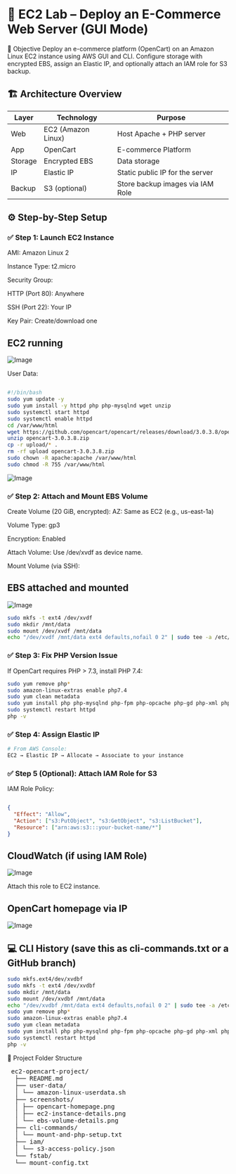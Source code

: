 # 🛒 EC2 Lab – Deploy an E-Commerce Web Server (GUI Mode)
📌 Objective
Deploy an e-commerce platform (OpenCart) on an Amazon Linux EC2 instance using AWS GUI and CLI. Configure storage with encrypted EBS, assign an Elastic IP, and optionally attach an IAM role for S3 backup.

## 🏗️ Architecture Overview
| Layer   | Technology         | Purpose                          |
| ------- | ------------------ | -------------------------------- |
| Web     | EC2 (Amazon Linux) | Host Apache + PHP server         |
| App     | OpenCart           | E-commerce Platform              |
| Storage | Encrypted EBS      | Data storage                     |
| IP      | Elastic IP         | Static public IP for the server  |
| Backup  | S3 (optional)      | Store backup images via IAM Role |


## ⚙️ Step-by-Step Setup
### ✅ Step 1: Launch EC2 Instance
AMI: Amazon Linux 2

Instance Type: t2.micro

Security Group:

HTTP (Port 80): Anywhere

SSH (Port 22): Your IP

Key Pair: Create/download one

## EC2 running
![Image](https://github.com/user-attachments/assets/67a55780-5f27-42eb-8cec-3e56c3632efd)

User Data:

```bash

#!/bin/bash
sudo yum update -y
sudo yum install -y httpd php php-mysqlnd wget unzip
sudo systemctl start httpd
sudo systemctl enable httpd
cd /var/www/html
wget https://github.com/opencart/opencart/releases/download/3.0.3.8/opencart-3.0.3.8.zip
unzip opencart-3.0.3.8.zip
cp -r upload/* .
rm -rf upload opencart-3.0.3.8.zip
sudo chown -R apache:apache /var/www/html
sudo chmod -R 755 /var/www/html
```

![Image](https://github.com/user-attachments/assets/0b658fc1-d6ba-4b1f-b528-37d6b08643e7)

### ✅ Step 2: Attach and Mount EBS Volume
Create Volume (20 GiB, encrypted):
AZ: Same as EC2 (e.g., us-east-1a)

Volume Type: gp3

Encryption: Enabled

Attach Volume:
Use /dev/xvdf as device name.

Mount Volume (via SSH):

## EBS attached and mounted
![Image](https://github.com/user-attachments/assets/f94ce99a-1f71-4d99-a168-d57b00a8e29c)

```bash
sudo mkfs -t ext4 /dev/xvdf
sudo mkdir /mnt/data
sudo mount /dev/xvdf /mnt/data
echo "/dev/xvdf /mnt/data ext4 defaults,nofail 0 2" | sudo tee -a /etc/fstab
```
### ✅ Step 3: Fix PHP Version Issue
If OpenCart requires PHP > 7.3, install PHP 7.4:

```bash
sudo yum remove php*
sudo amazon-linux-extras enable php7.4
sudo yum clean metadata
sudo yum install php php-mysqlnd php-fpm php-opcache php-gd php-xml php-mbstring -y
sudo systemctl restart httpd
php -v
```
### ✅ Step 4: Assign Elastic IP
```bash
# From AWS Console:
EC2 → Elastic IP → Allocate → Associate to your instance
```
### ✅ Step 5 (Optional): Attach IAM Role for S3
IAM Role Policy:
```json

{
  "Effect": "Allow",
  "Action": ["s3:PutObject", "s3:GetObject", "s3:ListBucket"],
  "Resource": ["arn:aws:s3:::your-bucket-name/*"]
}
```

## CloudWatch (if using IAM Role)
![Image](https://github.com/user-attachments/assets/73d0c7cb-1db2-4ed9-881f-939eb09dc0c9)

Attach this role to EC2 instance.

## OpenCart homepage via IP
![Image](https://github.com/user-attachments/assets/acd61a83-3133-4996-91a1-ae01e20457e7)


## 💻 CLI History (save this as cli-commands.txt or a GitHub branch) 
```bash
sudo mkfs.ext4/dev/xvdbf
sudo mkfs -t ext4 /dev/xvdbf
sudo mkdir /mnt/data
sudo mount /dev/xvdbf /mnt/data
echo "/dev/xvdbf /mnt/data ext4 defaults,nofail 0 2" | sudo tee -a /etc/fstab
sudo yum remove php*
sudo amazon-linux-extras enable php7.4
sudo yum clean metadata
sudo yum install php php-mysqlnd php-fpm php-opcache php-gd php-xml php-mbstring -y
sudo systemctl restart httpd
php -v
```
📁 Project Folder Structure
<pre> ec2-opencart-project/ 
  ├── README.md 
  ├── user-data/ 
  │ └── amazon-linux-userdata.sh 
  ├── screenshots/ 
  │ ├── opencart-homepage.png 
  │ ├── ec2-instance-details.png 
  │ └── ebs-volume-details.png 
  ├── cli-commands/ 
  │ └── mount-and-php-setup.txt 
  ├── iam/ 
  │ └── s3-access-policy.json 
  └── fstab/ 
  └── mount-config.txt </pre>




